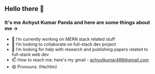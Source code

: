 ## Hello there 👋
### It's me Achyut Kumar Panda and here are some things about me ->

- 🔭 I’m currently working on MERN stack related stuff
- 👯 I’m looking to collaborate on full-stack dev project
- 🤔 I’m looking for help with research and publishing papers related to full-stack web dev
- 📫 How to reach me: here's my gmail - achyutkumar488@gmail.com
- 😄 Pronouns: (He/Him)
